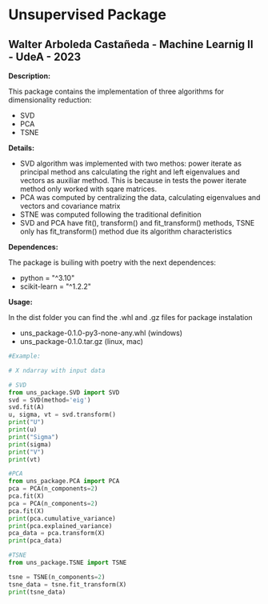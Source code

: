 # Unsupervised Package
## Walter Arboleda Castañeda - Machine Learnig II - UdeA - 2023

**Description:**

This package contains the implementation of three algorithms for dimensionality reduction:
- SVD
- PCA
- TSNE

**Details:**
- SVD algorithm was implemented with two methos: power iterate as principal method ans calculating the right and left eigenvalues and vectors as auxiliar method. This is because in tests the power iterate method only worked with sqare matrices.
- PCA was computed by centralizing the data,  calculating  eigenvalues and vectors and covariance matrix 
- STNE was computed following the traditional definition
- SVD and PCA have fit(), transform() and fit_transform() methods, TSNE only has fit_transform() method due its algorithm characteristics 

**Dependences:**

The package is builing with poetry with the next dependences:
- python = "^3.10"
- scikit-learn = "^1.2.2"

**Usage:**

In the dist folder you can find the .whl and .gz files for package instalation
- uns_package-0.1.0-py3-none-any.whl (windows)
- uns_package-0.1.0.tar.gz (linux, mac)

```python
#Example:

# X ndarray with input data

# SVD
from uns_package.SVD import SVD
svd = SVD(method='eig')
svd.fit(A)
u, sigma, vt = svd.transform()
print("U")
print(u)
print("Sigma")
print(sigma)
print("V")
print(vt)

#PCA
from uns_package.PCA import PCA
pca = PCA(n_components=2)
pca.fit(X)
pca = PCA(n_components=2)
pca.fit(X)
print(pca.cumulative_variance)
print(pca.explained_variance)
pca_data = pca.transform(X)
print(pca_data)

#TSNE
from uns_package.TSNE import TSNE

tsne = TSNE(n_components=2)
tsne_data = tsne.fit_transform(X)
print(tsne_data)


```
